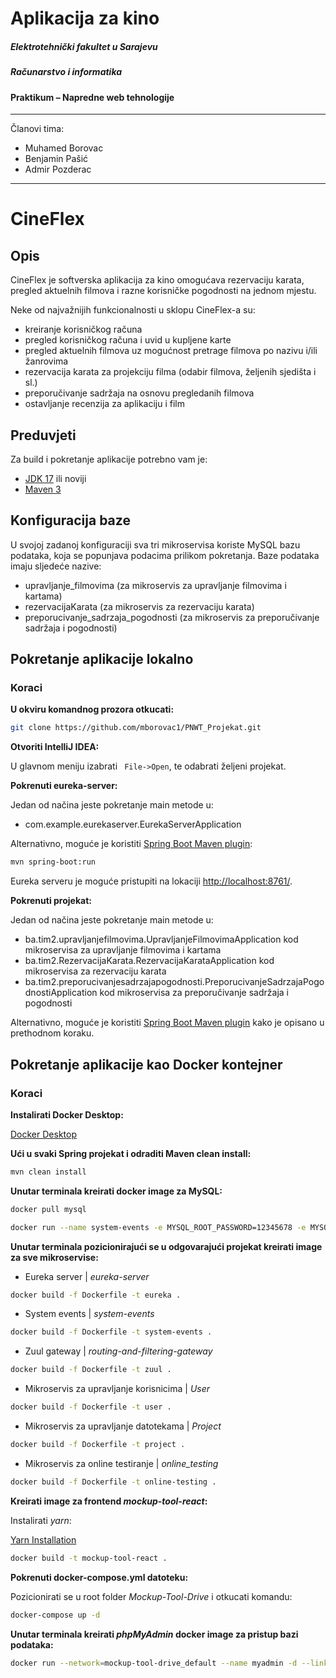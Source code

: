 # Aplikacija za kino

##### Elektrotehnički fakultet u Sarajevu
##### Računarstvo i informatika
#### Praktikum – Napredne web tehnologije

------------

 Članovi tima:
 - Muhamed Borovac
 - Benjamin Pašić
 - Admir Pozderac

------------


CineFlex
==

## Opis

CineFlex je softverska aplikacija za kino omogućava rezervaciju karata, pregled aktuelnih filmova i razne korisničke pogodnosti na jednom mjestu.

Neke od najvažnijih funkcionalnosti u sklopu CineFlex-a su: 
* kreiranje korisničkog računa
* pregled korisničkog računa i uvid u kupljene karte
* pregled aktuelnih filmova uz mogućnost pretrage filmova po nazivu i/ili žanrovima
* rezervacija karata za projekciju filma (odabir filmova, željenih sjedišta i sl.)
* preporučivanje sadržaja na osnovu pregledanih filmova
* ostavljanje recenzija za aplikaciju i film


## Preduvjeti

Za build i pokretanje aplikacije potrebno vam je:
* [JDK 17](https://www.oracle.com/java/technologies/javase/jdk17-archive-downloads.html) ili noviji
* [Maven 3](https://maven.apache.org/)

## Konfiguracija baze
U svojoj zadanoj konfiguraciji sva tri mikroservisa koriste MySQL bazu podataka, koja se popunjava podacima prilikom pokretanja. Baze podataka imaju sljedeće nazive:
* upravljanje_filmovima (za mikroservis za upravljanje filmovima i kartama)
* rezervacijaKarata (za mikroservis za rezervaciju karata)
* preporucivanje_sadrzaja_pogodnosti (za mikroservis za preporučivanje sadržaja i pogodnosti)

## Pokretanje aplikacije lokalno

### Koraci

**U okviru komandnog prozora otkucati:**
```bash
git clone https://github.com/mborovac1/PNWT_Projekat.git
```
**Otvoriti IntelliJ IDEA:**

U glavnom meniju izabrati ```
                          File->Open```, te odabrati željeni projekat.

**Pokrenuti eureka-server:**

Jedan od načina jeste pokretanje main metode u:
* com.example.eurekaserver.EurekaServerApplication

Alternativno, moguće je koristiti [Spring Boot Maven plugin](https://docs.spring.io/spring-boot/docs/current/reference/html/build-tool-plugins.html#build-tool-plugins-maven-plugin):
```bash
mvn spring-boot:run
```

Eureka serveru je moguće pristupiti na lokaciji [http://localhost:8761/](http://localhost:8761/).

**Pokrenuti projekat:**

Jedan od načina jeste pokretanje main metode u:
* ba.tim2.upravljanjefilmovima.UpravljanjeFilmovimaApplication kod mikroservisa za upravljanje filmovima i kartama
* ba.tim2.RezervacijaKarata.RezervacijaKarataApplication kod mikroservisa za rezervaciju karata
* ba.tim2.preporucivanjesadrzajapogodnosti.PreporucivanjeSadrzajaPogodnostiApplication kod mikroservisa za preporučivanje sadržaja i pogodnosti

Alternativno, moguće je koristiti [Spring Boot Maven plugin](https://docs.spring.io/spring-boot/docs/current/reference/html/build-tool-plugins.html#build-tool-plugins-maven-plugin)
kako je opisano u prethodnom koraku.


## Pokretanje aplikacije kao Docker kontejner

### Koraci

**Instalirati Docker Desktop:**

[Docker Desktop](https://www.docker.com/products/docker-desktop)

**Ući u svaki Spring projekat i odraditi Maven clean install:**

```bash
mvn clean install
```

**Unutar terminala kreirati docker image za MySQL:**

```bash
docker pull mysql
```

```bash
docker run --name system-events -e MYSQL_ROOT_PASSWORD=12345678 -e MYSQL_DATABASE=system_events -e MYSQL_USER=root -e MYSQL_PASSWORD=12345678 -d mysql:latest
```

**Unutar terminala pozicionirajući se u odgovarajući projekat kreirati image za sve mikroservise:**

- Eureka server | *eureka-server*

```bash
docker build -f Dockerfile -t eureka .
```

- System events | *system-events*

```bash
docker build -f Dockerfile -t system-events .
```

- Zuul gateway | *routing-and-filtering-gateway*

```bash
docker build -f Dockerfile -t zuul .
```

- Mikroservis za upravljanje korisnicima | *User*

```bash
docker build -f Dockerfile -t user .
```

- Mikroservis za upravljanje datotekama | *Project*

```bash
docker build -f Dockerfile -t project .
```

- Mikroservis za online testiranje | *online_testing*

```bash
docker build -f Dockerfile -t online-testing .
```

**Kreirati image za frontend *mockup-tool-react*:**

Instalirati *yarn*:

[Yarn Installation](https://classic.yarnpkg.com/en/docs/install/#windows-stable)

```bash
docker build -t mockup-tool-react .
```

**Pokrenuti docker-compose.yml datoteku:**

Pozicionirati se u root folder *Mockup-Tool-Drive* i otkucati komandu:

```bash
docker-compose up -d
```

**Unutar terminala kreirati *phpMyAdmin* docker image za pristup bazi podataka:**

```bash
docker run --network=mockup-tool-drive_default --name myadmin -d --link mockup-tool-drive_mysql-system-events_1:db -p 8070:80 phpmyadmin/phpmyadmin
```
